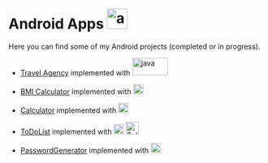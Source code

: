 # Android Apps <img src="https://www.svgrepo.com/show/184140/android.svg" alt="android" width="40" height="40"/>

Here you can find some of my Android projects (completed or in progress).

- [Travel Agency](https://github.com/NikolaosProgios/TravelAgency) implemented with <img src="https://seeklogo.com/images/J/java-logo-41D4155FC3-seeklogo.com.png" alt="java" width="70" height="35"/>

- [BMI Calculator](https://github.com/NikolaosProgios/BMICalculator) implemented with <img src="https://www.clipartmax.com/png/full/238-2381243_safeness-kotlin-android-logo.png" alt="kotlin" width="20" height="20"/>

- [Calculator](https://github.com/NikolaosProgios/Calculator) implemented with <img src="https://www.clipartmax.com/png/full/238-2381243_safeness-kotlin-android-logo.png" alt="kotlin" width="20" height="20"/>

- [ToDoList](https://github.com/NikolaosProgios/ToDoList) implemented with <img src="https://www.clipartmax.com/png/full/238-2381243_safeness-kotlin-android-logo.png" alt="kotlin" width="20" height="20"/> [<img src="https://upload.wikimedia.org/wikipedia/commons/9/97/Sqlite-square-icon.svg" alt="Sqlite" width="25" height="25"/>](https://github.com/NikolaosProgios/ToDoList)

- [PasswordGenerator](https://github.com/NikolaosProgios/PasswordGenerator) implemented with <img src="https://www.clipartmax.com/png/full/238-2381243_safeness-kotlin-android-logo.png" alt="kotlin" width="20" height="20"/>
